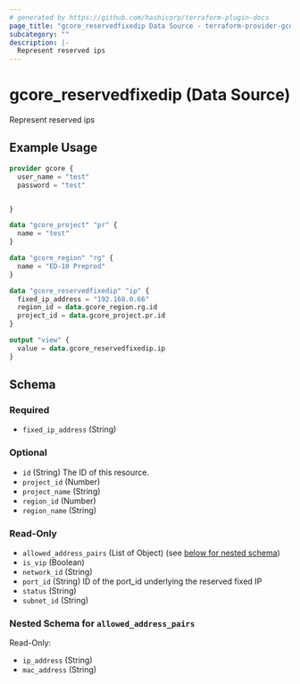 ```yaml
---
# generated by https://github.com/hashicorp/terraform-plugin-docs
page_title: "gcore_reservedfixedip Data Source - terraform-provider-gcorelabs"
subcategory: ""
description: |-
  Represent reserved ips
---
```


# gcore_reservedfixedip (Data Source)

Represent reserved ips

## Example Usage

```terraform
provider gcore {
  user_name = "test"
  password = "test"


}

data "gcore_project" "pr" {
  name = "test"
}

data "gcore_region" "rg" {
  name = "ED-10 Preprod"
}

data "gcore_reservedfixedip" "ip" {
  fixed_ip_address = "192.168.0.66"
  region_id = data.gcore_region.rg.id
  project_id = data.gcore_project.pr.id
}

output "view" {
  value = data.gcore_reservedfixedip.ip
}
```

<!-- schema generated by tfplugindocs -->
## Schema

### Required

- `fixed_ip_address` (String)

### Optional

- `id` (String) The ID of this resource.
- `project_id` (Number)
- `project_name` (String)
- `region_id` (Number)
- `region_name` (String)

### Read-Only

- `allowed_address_pairs` (List of Object) (see [below for nested schema](#nestedatt--allowed_address_pairs))
- `is_vip` (Boolean)
- `network_id` (String)
- `port_id` (String) ID of the port_id underlying the reserved fixed IP
- `status` (String)
- `subnet_id` (String)

<a id="nestedatt--allowed_address_pairs"></a>
### Nested Schema for `allowed_address_pairs`

Read-Only:

- `ip_address` (String)
- `mac_address` (String)



